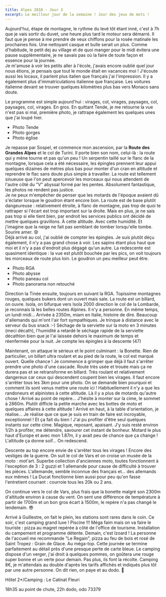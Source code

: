 ```yaml
---
title: Alpes 2018 - Jour 3
excerpt: Le meilleur jour de la semaine ! Jour des jeux de mots !
---
```


Aujourd'hui, étape de montagne, le rythme du levé tôt étant inné, c'est à 7h que je vais sortir du duvet, une heure plus tard le moteur sera démarré. Il faut que je pense à me prendre de veux chiffons pour la rosée matinale les prochaines fois. Une nettoyant casque et bulle serait un plus. Comme d'habitude, le petit dej au village et de quoi manger pour le midi évitera une pause supplémentaire, je ne savais pas où la faire de toute façon et essence pour la journée.<br>
Je m'amuse à voir les petits aller à l'école, j'avais encore oublié quel jour nous étions, je pensais que tout le monde était en vacances moi ! J'écoute aussi les locaux, il parlent plus italien que français j'ai l'impression. Il y a également plus d'immatriculations italienne que française. Les voitures italienne devant se trouver quelques kilomètres plus bas vers Monaco sans doute.

Le programme est simple aujourd'hui : virages, col, virages, paysages, col, paysages, col, virages. En gros. En quittant Tende, je me retourne la vue n'est pas si mal, première photo, je rattrape également les quelques unes que j'ai loupé hier.

* Photo Tende
* Photo gorges
* Photo église

Je repasse par Sospel, et commence mon ascension, par la **Route des Grandes Alpes** et le col de Turini. Il porte bien son nom, celui-là : la route qui y mène tourne et pas qu'un peu ! Un serpentin taillé sur le flanc de la montagne, lorsque cela a été nécessaire, les épingles prennent leur appui quelques dizaines de mètres plus bas pour monter d'un cran en altitude et reprendre le flac sans doute plus simple à travailler. La route est tellement sinueuse que l'on peut apercevoir les morceaux qui nous attendent de l'autre côté du "V" abyssal formé par les pentes. Absolument fantastique, les photos ne rendent pas justice.<br>
Je ne peux m'empêcher de penser que les motards de l'époque avaient dû s'éclater lorsque le goudron étant encore bon. La route est de base plutôt dangeureuse : relativement étroite, à flanc de montagne, pas trop de quoi te rattraper si l'écart est trop important sur la droite. Mais en plus, je ne sais pas trop si elle tient bien, par endroit les services publics ont décidé de mettre quelques gravillons. À cette altitude. Avec cette humidité. Et j'imagine que la neige ne fait pas semblant de tomber lorsqu'elle tombe. Sourire amer. &#128560; <!-- :cold_sweat: --><br>
Déjà arrivé au col, j'ai oublié de compter les épingles. Je suis plutôt déçu également, il n'y a pas grand chose à voir. Les sapins étant plus haut que moi et il n'y a pas d'endroit plus dégagé qu'un autre. La redescente est quasiment identique : la vue est plutôt bouchée par les pics, on voit toujours les morceaux de route plus loin. Le goudron un peu meilleur peut être.

* Photo RGA
* Photo abysse
* Photo paneau col
* Photo panorama non retouché

<!-- 10/09/2018, levé 7h, odo 73083 -->

<!-- Penser à un chiffon pour la rosée du matin. Petit dej et pic nic au village. -->
<!-- Prévison : descente gorges de la Roya avec les photos et essence puis montée dans les Alpes ! Enfin ! -->
<!-- On est quand même proche de l'Italie, tout le monde se dit 'Ciao !' et il y a presque plus de voitures immatriculées en Italie qu'en France. Ce sont juste les imatriculation, pas les voitures. Les voitures italiennes sont sanss doute plus à Nice ou Monaco actuellement. -->

<!-- Descente vers Sospel par la route prise la veille. Je rattrappe les photos laissées de côté puis direction col de Turini qui donne le tourni par la RGA. Heureusement pas écouté l'espagnol hier pour le camping à cause de l'humidité, des virages, du froids que j'aurai eu et la difficulité à trouver un petit dej le matin ! -->
<!-- Sur la route, je me suis dit que les motards de l'époque de Napoléon ont dû s'éclater à l'époque où le goudron était neuf ! :joy: La route est plutôt dangereuse et j'ai oublié de compter les épingles. Route super sinon mais déçu par le col, pas de visibilité à cause des sapins. Tout le long on peut apercevoir la route vers la quelle on se dirige alors qu'elle est encore à plusieurs kilomètres devant ! -->
<!-- Redescente du col identique à la montée en terme de paysage, qualité de route et paysage. C'est plutôt fermé, pas trop de paysages à perte de vue mais on voit toujours la suite de la route en face. -->

Direction la Tinée ensuite, toujours en suivant la RGA. Topissime montagnes rouges, quelques bukers dont un ouvert mais sale. La route est un billard, on ouvre. Isola, on bifurque vers Isola 2000 direction le col de la Lombarde, je reconnais là les belles routes Alpines. Il n'y a personne. En même temps, un lundi midi… Arrivée à 2350m, miam en Italie, histoire de dire.
Beaucoup d'allemands qui m'ont l'air fort sympathiques. Je trinque à distance avec le serveur du bus snack :-)
Séchage de la serviette sur la moto en 3 minutes (meci décath), l'humidité a retardé le séchage rapide de la serviette décathlon bien que je l'ai laissée dehors le maximum de temps et réenfermée pour la nuit.
Je compte les épingles à la descente (47)

Maintenant, on attaque le sérieux et le point culminant : la Bonette. Rien de particulier, un billart ultra roulant et au pied de la route, le col est marqué ouvert. Quelle chance !
Je commence à grimper que déjà il faut s'arrêter prendre une photo d'une cascade. Route très usée et trouée mais ça ne durera pas et se retransforme en billard. Très roulant et relativement dangereux car ceux qui descendent coupent bien les virages.
Il faut encore s'arrêter tous les 3km pour une photo. On se demande bien pourquoi et comment ils sont venus mettre une route ici ! Habituellement il n'y a que les randoneurs et alpinistes à cette altitude. Là il y a plus de motards qu'autre chose ! Arrivé au point de repère…
J'hésite à monter sur la cime, le sommet à 2860m. Plutôt difficle la petite marche avec les bottes de moto et quelques affaires à cette altitude !
Arrivé en haut, à la table d'orientation, je réalise… Je réalise que ce que je suis en train de faire est incroyable, exceptionnel ! Et ça fait du bien ! J'ai pu profiter d'être seul quelques instants sur cette cime. Magique, reposant, apaisant. J'y suis resté environ 1/2h à profiter, me détendre, savourer cet instant de bonheur. Motard le plus haut d'Europe et avec mon 1.87m, il y avait peu de chance que ça change ! L'altitude ça donne soif… On redescend.

Descente au top encore envie de s'arrêter tous les virages ! Encore des vestiges de la guerre. On suit le col de Vars et on croise un musée de la moto : mot'art. Superbe collection d'anciennes moto, toutes fonctionnent à l'exception de 3 : 2 guzzi et 1 allemande pour cause de difficulté à trouver les pièces. L'allemande, semble inconnue des français et… des allemands eux mêmes ! La Ducat fonctionne bien aussi pour peu qu'on fasse l'entretient courrant : courroie tous les 20k ou 2 ans.

On continue vers le col de Vars, plus frais que la bonette malgré son 2300m d'altitude environ à cause du vent. On sent une différence de température à partir de 1700m et un bon gros écart à 1500m, le repère n'a pas changé le lendemain. :sunglasses:

Arrivé à Guillestre, on fait le plein, les stations sont rares dans le coin.
Ce soir, c'est camping grand luxe ! Piscine !!! Méga faim mais on va faire le touriste : pizza au magret repérée à côté de l'office de tourisme. Installation du campement et programme détente. Demain, c'est Izoard !
La personne de l'accueil me recommande "Le Regain", pizza au feu de bois et rosé de Saint Tropez : Grain de Glace. Au méga-top. Cette journée se termine parfaitement au détail près d'une presque perte de carte bleue.
Le camping dispose d'un verger, j'ai droit à quelques pommes, on goûtera une rouge super bonne et un verte pour demain. Pas plus, ils font la récolte.
Camping 8€, je m'attendais au double d'après les tarifs affichés et indiqués plus tôt par une autre personne. On dit rien, on paye et au dodo. :prince:

Hôtel 2*/Camping : Le Catinat Fleuri

18h35 au point de chute, 22h dodo, odo 73379
